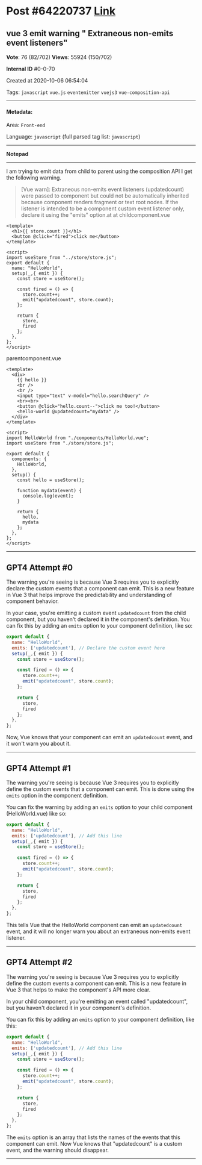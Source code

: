 
# Post \#64220737 [Link](https://stackoverflow.com/questions/64220737/)

## vue 3 emit warning " Extraneous non-emits event listeners"

**Vote**: 76 (82/702) **Views**: 55924 (150/702) 

**Internal ID** \#0-0-70

Created at 2020-10-06 06:54:04

Tags: `javascript` `vue.js` `eventemitter` `vuejs3` `vue-composition-api`

----------

#### Metadata:

Area: `Front-end`

Language: `javascript` (full parsed tag list: `javascript`)

----------

**Notepad**


----------

I am trying to emit data from child to parent using the composition API
I get the following warning.
> [Vue warn]: Extraneous non-emits event listeners (updatedcount) were passed to component but could not be automatically inherited because component renders fragment or text root nodes. If the listener is intended to be a component custom event listener only, declare it using the "emits" option.at <HelloWorld onUpdatedcount=fn > at 
childcomponent.vue
```
<template>
  <h1>{{ store.count }}</h1>
  <button @click="fired">click me</button>
</template>

<script>
import useStore from "../store/store.js";
export default {
  name: "HelloWorld",
  setup(_,{ emit }) {
    const store = useStore();

    const fired = () => {
      store.count++;
      emit("updatedcount", store.count);
    };

    return {
      store,
      fired
    };
  },
};
</script>
```

parentcomponent.vue
```
<template>
  <div>
    {{ hello }}
    <br />
    <br />
    <input type="text" v-model="hello.searchQuery" />
    <br><br>
    <button @click="hello.count--">click me too!</button>
    <hello-world @updatedcount="mydata" />
  </div>
</template>

<script>
import HelloWorld from "./components/HelloWorld.vue";
import useStore from "./store/store.js";

export default {
  components: {
    HelloWorld,
  },
  setup() {
    const hello = useStore();

    function mydata(event) {
      console.log(event);
    }

    return {
      hello,
      mydata
    };
  },
};
</script>
```



----------
        
## GPT4 Attempt \#0

The warning you're seeing is because Vue 3 requires you to explicitly declare the custom events that a component can emit. This is a new feature in Vue 3 that helps improve the predictability and understanding of component behavior.

In your case, you're emitting a custom event `updatedcount` from the child component, but you haven't declared it in the component's definition. You can fix this by adding an `emits` option to your component definition, like so:

```javascript
export default {
  name: "HelloWorld",
  emits: ['updatedcount'], // Declare the custom event here
  setup(_,{ emit }) {
    const store = useStore();

    const fired = () => {
      store.count++;
      emit("updatedcount", store.count);
    };

    return {
      store,
      fired
    };
  },
};
```

Now, Vue knows that your component can emit an `updatedcount` event, and it won't warn you about it.

--------

## GPT4 Attempt \#1

The warning you're seeing is because Vue 3 requires you to explicitly define the custom events that a component can emit. This is done using the `emits` option in the component definition.

You can fix the warning by adding an `emits` option to your child component (HelloWorld.vue) like so:

```javascript
export default {
  name: "HelloWorld",
  emits: ['updatedcount'], // Add this line
  setup(_,{ emit }) {
    const store = useStore();

    const fired = () => {
      store.count++;
      emit("updatedcount", store.count);
    };

    return {
      store,
      fired
    };
  },
};
```

This tells Vue that the HelloWorld component can emit an `updatedcount` event, and it will no longer warn you about an extraneous non-emits event listener.

--------

## GPT4 Attempt \#2

The warning you're seeing is because Vue 3 requires you to explicitly define the custom events a component can emit. This is a new feature in Vue 3 that helps to make the component's API more clear.

In your child component, you're emitting an event called "updatedcount", but you haven't declared it in your component's definition. 

You can fix this by adding an `emits` option to your component definition, like this:

```javascript
export default {
  name: "HelloWorld",
  emits: ['updatedcount'], // Add this line
  setup(_,{ emit }) {
    const store = useStore();

    const fired = () => {
      store.count++;
      emit("updatedcount", store.count);
    };

    return {
      store,
      fired
    };
  },
};
```

The `emits` option is an array that lists the names of the events that this component can emit. Now Vue knows that "updatedcount" is a custom event, and the warning should disappear.

--------
